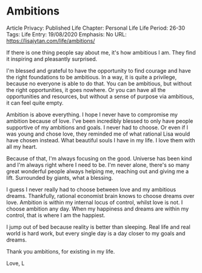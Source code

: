 # Ambitions

Article Privacy: Published
Life Chapter: Personal Life
Life Period: 26-30
Tags: Life
Entry: 19/08/2020
Emphasis: No
URL: https://lisajytan.com/life/ambitions/

If there is one thing people say about me, it's how ambitious I am. They find it inspiring and pleasantly surprised. 

I'm blessed and grateful to have the opportunity to find courage and have the right foundations to be ambitious. In a way, it is quite a privilege, because no everyone is able to do that. You can be ambitious, but without the right opportunities, it goes nowhere. Or you can have all the opportunities and resources, but without a sense of purpose via ambitious, it can feel quite empty. 

Ambition is above everything. I hope I never have to compromise my ambition because of love. I've been incredibly blessed to only have people supportive of my ambitions and goals. I never had to choose. Or even if I was young and chose love, they reminded me of what rational Lisa would have chosen instead. What beautiful souls I have in my life. I love them with all my heart. 

Because of that, I'm always focusing on the good. Universe has been kind and I'm always right where I need to be. I'm never alone, there's so many great wonderful people always helping me, reaching out and giving me a lift. Surrounded by giants, what a blessing. 

I guess I never really had to choose between love and my ambitious dreams. Thankfully, rational economist brain knows to choose dreams over love. Ambition is within my internal locus of control, whilst love is not. I choose ambition any day. When my happiness and dreams are within my control, that is where I am the happiest. 

I jump out of bed because reality is better than sleeping. Real life and real world is hard work, but every single day is a day closer to my goals and dreams. 

Thank you ambitions, for existing in my life. 

Love,
L